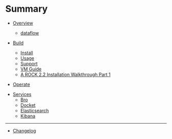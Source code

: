# Summary

* [Overview](./overview/index.md)
    * [dataflow](./overview/dataflow.md)

* [Build](./build/index.md)
    * [Install](./build/install.md)
    * [Usage](./build/usage.md)
    * [Support](./build/support.md)
    * [VM Guide](./build/vm_guide.md)
    * [A ROCK 2.2 Installation Walkthrough Part 1](./build/a_build_walkthrough.md)

* [Operate](./operate/index.md)

<!-- * [Maintain](./maintain/index.md)
    * [Docket](./maintain/docket.md) -->

* [Services](./services/index.md)
    * [Bro](./services/bro.md)
    * [Docket](./services/docket.md)
    * [Elasticsearch](./services/elasticsearch.md)
    <!-- * [Filebeat](./services/filebeat.md) -->
    <!-- * [FSF](./services/fsf.md) -->
    <!-- * [Kafka](./services/kafka.md) -->
    * [Kibana](./services/kibana.md)
    <!-- * [Logstash](./services/logstash.md) -->
    <!-- * [Stenographer](./services/stenographer.md) -->
    <!-- * [Suricata](./services/suricata.md) -->

<!-- * [Dev](./dev/index.md)
    * [Hardware Guide](./dev/hw_guide.md)
    * [PCAP](./dev/pcap.md) -->

---

* [Changelog](changelog.md)

